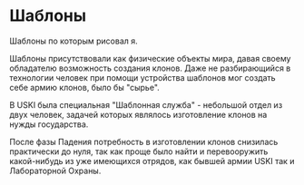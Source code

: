 # Шаблоны

Шаблоны по которым рисовал я.

Шаблоны присутствовали как физические объекты мира, давая своему обладателю возможность создания клонов. Даже не разбирающийся в технологии человек при помощи устройства шаблонов мог создать себе армию клонов, было бы "сырье".

В USKI была специальная "Шаблонная служба" - небольшой отдел из двух человек, задачей которых являлось изготовление клонов на нужды государства. 

После фазы Падения потребность в изготовлении клонов снизилась практически до нуля, так как проще было найти и перевооружить какой-нибудь из уже имеющихся отрядов, как бывшей армии USKI так и Лабораторной Охраны.

